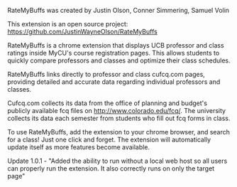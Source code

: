 RateMyBuffs was created by Justin Olson, Conner Simmering, Samuel Volin

This extension is an open source project: https://github.com/JustinWayneOlson/RateMyBuffs

RateMyBuffs is a chrome extension that displays UCB professor and class ratings inside MyCU's course registration pages. This allows students to quickly compare professors and classes and optimize their class schedules.

RateMyBuffs links directly to professor and class cufcq.com pages, providing detailed and accurate data regarding individual professors and classes.

Cufcq.com collects its data from the office of planning and budget's publicly available fcq files on http://www.colorado.edu/fcq/. The university collects its data each semester from students who fill out fcq forms in class.

To use RateMyBuffs, add the extension to your chrome browser, and search for a class! Just one click and forget. The extension will automatically update itself as more features become available.

Update 1.0.1 - "Added the ability to run without a local web host so all users can properly run the extension. It also correctly runs on only the target page"
